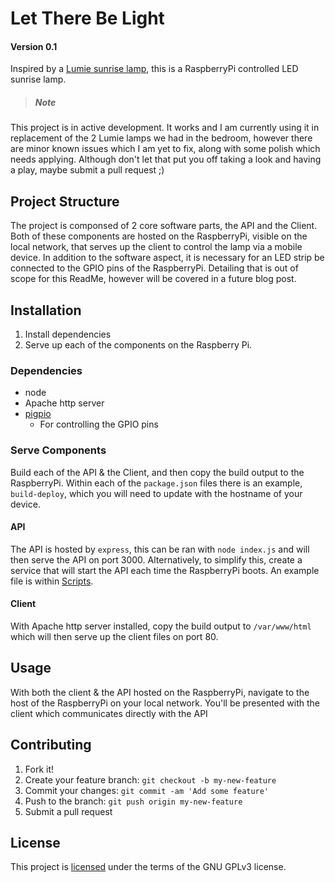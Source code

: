 # Let There Be Light
#### Version 0.1
Inspired by a [Lumie sunrise lamp](https://www.lumie.com/collections/wake-up-lights "Lumie sunrise lamp"), this is a RaspberryPi controlled LED sunrise lamp.


> ##### Note
This project is in active development. It works and I am currently using it in replacement of the 2 Lumie lamps we had in the bedroom, however there are minor known issues which I am yet to fix, along with some polish which needs applying. Although don\'t let that put you off taking a look and having a play, maybe submit a pull request ;)

## Project Structure
The project is componsed of 2 core software parts, the API and the Client. Both of these components are hosted on the RaspberryPi, visible on the local network, that serves up the client to control the lamp via a mobile device. 
In addition to the software aspect, it is necessary for an LED strip be connected to the GPIO pins of the RaspberryPi. Detailing that is out of scope for this ReadMe, however will be covered in a future blog post.

## Installation
1. Install dependencies
2. Serve up each of the components on the Raspberry Pi. 

### Dependencies
- node
- Apache http server
- [pigpio](http://abyz.me.uk/rpi/pigpio/download.html)
  - For controlling the GPIO pins

### Serve Components
Build each of the API & the Client, and then copy the build output to the RaspberryPi. Within each of the `package.json` files there is an example, `build-deploy`, which you will need to update with the hostname of your device.

#### API
The API is hosted by `express`, this can be ran with `node index.js` and will then serve the API on port 3000.
Alternatively, to simplify this, create a service that will start the API each time the RaspberryPi boots. An example file is within [Scripts](https://github.com/david-mcqueen/let-there-be-light/blob/master/Scripts/sunlamp-api.service).

#### Client
With Apache http server installed, copy the build output to `/var/www/html` which will then serve up the client files on port 80.

## Usage
With both the client & the API hosted on the RaspberryPi, navigate to the host of the RaspberryPi on your local network. You'll be presented with the client which communicates directly with the API

## Contributing

1. Fork it!
2. Create your feature branch: `git checkout -b my-new-feature`
3. Commit your changes: `git commit -am 'Add some feature'`
4. Push to the branch: `git push origin my-new-feature`
5. Submit a pull request

## License
This project is [licensed](https://github.com/david-mcqueen/let-there-be-light/blob/master/LICENSE) under the terms of the GNU GPLv3 license.
